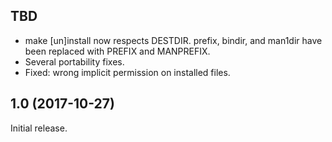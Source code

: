 ## TBD

 - make [un]install now respects DESTDIR. prefix, bindir, and man1dir have
   been replaced with PREFIX and MANPREFIX.
 - Several portability fixes.
 - Fixed: wrong implicit permission on installed files.

## 1.0 (2017-10-27)

Initial release.
